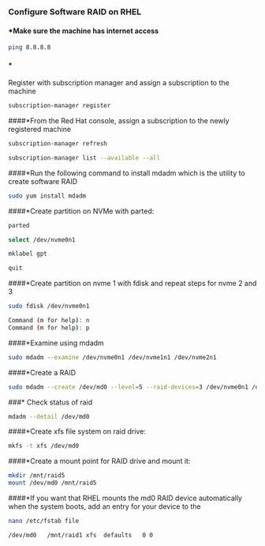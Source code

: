 ### Configure Software RAID on RHEL 

#### *Make sure the machine has internet access
```sh
ping 8.8.8.8
```
#### *
Register with subscription manager and assign a subscription to the machine

```sh
subscription-manager register
```
####*From the Red Hat console, assign a subscription to the newly registered machine


```sh
subscription-manager refresh
```
```sh
subscription-manager list --available --all
```
####*Run the following command to install mdadm which is the utility to create software RAID
```sh
sudo yum install mdadm
```
####*Create partition on NVMe with parted:
```sh
parted
```
```sh
select /dev/nvme0n1
```
```sh
mklabel gpt
```
```sh
quit
```
####*Create partition on nvme 1 with fdisk and repeat steps for nvme 2 and 3
```sh
sudo fdisk /dev/nvme0n1
```
```sh
Command (m for help): n
Command (m for help): p
```
####*Examine using mdadm
```sh
sudo mdadm --examine /dev/nvme0n1 /dev/nvme1n1 /dev/nvme2n1
```
####*Create a RAID
```sh
sudo mdadm --create /dev/md0 --level=5 --raid-devices=3 /dev/nvme0n1 /dev/nvme1n1 /dev/nvme2n1 
```
###* Check status of raid
```sh
mdadm --detail /dev/md0
```
####*Create xfs file system on raid drive:
```sh
mkfs -t xfs /dev/md0
```
####*Create a mount point for RAID drive and mount it:
```sh
mkdir /mnt/raid5
mount /dev/md0 /mnt/raid5
```
####*If you want that RHEL mounts the md0 RAID device automatically when the system boots, add an entry for your device to the
```sh
nano /etc/fstab file
```
```sh
/dev/md0   /mnt/raid1 xfs  defaults   0 0
```















